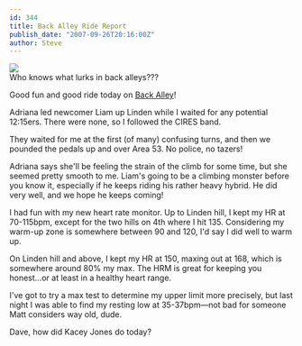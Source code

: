 ```yaml
---
id: 344
title: Back Alley Ride Report
publish_date: "2007-09-26T20:16:00Z"
author: Steve
---
```

![](http://www.flagstafffrenzy.org/wp-content/uploads/2008/11/back-alley.jpg)  
Who knows what lurks in back alleys???

Good fun and good ride today on [Back Alley](http://picasaweb.google.com/lh/photo/pjFl_x68koK1QxpaVPC16g?feat=directlink)!

Adriana led newcomer Liam up Linden while I waited for any potential 12:15ers. There were none, so I followed the CIRES band.

They waited for me at the first (of many) confusing turns, and then we pounded the pedals up and over Area 53. No police, no tazers!

Adriana says she'll be feeling the strain of the climb for some time, but she seemed pretty smooth to me. Liam's going to be a climbing monster before you know it, especially if he keeps riding his rather heavy hybrid. He did very well, and we hope he keeps coming!

I had fun with my new heart rate monitor. Up to Linden hill, I kept my HR at 70-115bpm, except for the two hills on 4th where I hit 135. Considering my warm-up zone is somewhere between 90 and 120, I'd say I did well to warm up.

On Linden hill and above, I kept my HR at 150, maxing out at 168, which is somewhere around 80% my max. The HRM is great for keeping you honest...or at least in a healthy heart range.

I've got to try a max test to determine my upper limit more precisely, but last night I was able to find my resting low at 35-37bpm—not bad for someone Matt considers way old, dude.

Dave, how did Kacey Jones do today?
